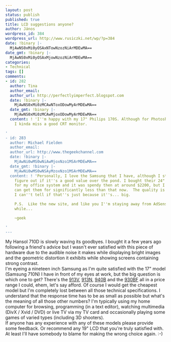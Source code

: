 ```yaml
---
layout: post
status: publish
published: true
title: LCD suggestions anyone?
author: János
wordpress_id: 384
wordpress_url: http://www.rusiczki.net/wp/?p=384
date: !binary |-
  MjAwNS0xMi0yOSAxNTowNzozNiArMDEwMA==
date_gmt: !binary |-
  MjAwNS0xMi0yOSAxMjowNzozNiArMDEwMA==
categories:
- Technical
tags: []
comments:
- id: 282
  author: Tina
  author_email: 
  author_url: http://perfectlyimperfect.blogspot.com
  date: !binary |-
    MjAwNS0xMi0zMCAwNToxODowMyArMDEwMA==
  date_gmt: !binary |-
    MjAwNS0xMi0zMCAwMjoxODowMyArMDEwMA==
  content: ! 'I''m happy with my 17" Philips 170S. Although for Photoshop editing
    I kinda miss a good CRT monitor.

'
- id: 283
  author: Michael Fielden
  author_email: 
  author_url: http://www.thegeekchannel.com
  date: !binary |-
    MjAwNi0wMS0wNiAwMjoxNzo1MSArMDEwMA==
  date_gmt: !binary |-
    MjAwNi0wMS0wNSAyMzoxNzo1MSArMDEwMA==
  content: ! 'Personally, I love the Samsung that I have, although I still can''t
    figure out if it''s a good value over the pond. I bought their 24" a while back
    for my office system and it was spendy then at around $2200, but I see that you
    can get them for significantly less than that now.  The quality is great, but
    I can''t tell if that''s just because it''s... big.

    P.S.  Like the new site, and like you I''m staying away from AdSense for a little
    while...

    ~geek

'
---
```

<p>My Hansol 710D is slowly waving its goodbyes. I bought it a few years ago following a friend's advice but I wasn't ever satisfied with this piece of hardware due to the audible noise it makes while displaying bright images and the geometric distortion it exhibits while showing screens containing strong contrast.<br />
I'm eyeing a nineteen inch Samsung as I'm quite satisfied with the 17" model (Samsung 710N) I have in front of my eyes at work, but the big question is which one to get? There's the <a href="http://www.emag.ro/monitoare_lcd/samsung_913v_19_--pSamsung913V">913V</a>, <a href="http://www.emag.ro/monitoare_lcd/samsung_913n_19_--p913N">913N</a>, <a href="http://www.emag.ro/monitoare_lcd/samsung_940b_19_--pSam940BDVI8msSilver">940B</a> and the <a href="http://www.emag.ro/monitoare_lcd/samsung_syncmaster_930bf_19_--pSyncMaster930BF">930BF</a> all in a price range I could, ehem, let's say afford. Of course I would get the cheapest model but I'm completely lost between all those technical specifications. I understand that the response time has to be as small as possible but what's the meaning of all those other  numbers? I'm typically using my home computer for browsing, programming (in a text editor), watching multimedia (DivX / Xvid / DVD) or live TV via my TV card and occasionally playing some games of varied types (including 3D shooters).<br />
If anyone has any experience with any of these models please provide some feedback. Or recommend any 19" LCD that you're truly satisfied with. At least I'll have somebody to blame for making the wrong choice again. :-)</p>
